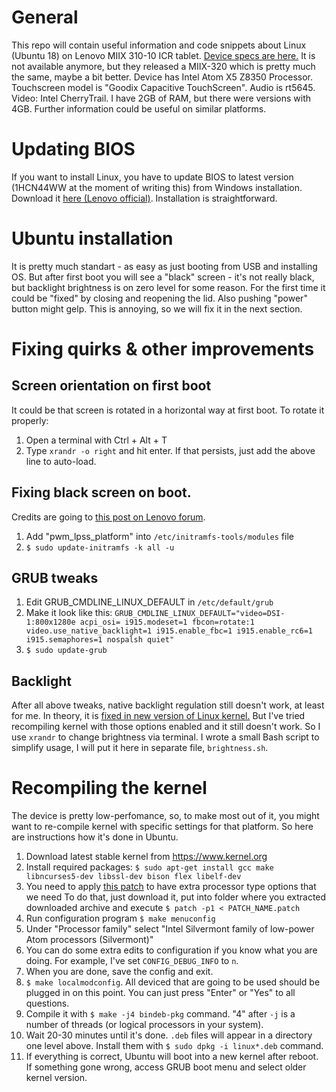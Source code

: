 # General
This repo will contain useful information and code snippets about Linux (Ubuntu 18) on Lenovo MIIX 310-10 ICR tablet.
[Device specs are here.](https://www.lenovo.com/us/en/tablets/windows-tablets/miix-series/Ideapad-Miix-310/p/88EMMX30692)
It is not available anymore, but they released a MIIX-320 which is pretty much the same, maybe a bit better.
Device has Intel Atom X5 Z8350 Processor. Touchscreen model is "Goodix Capacitive TouchScreen". Audio is rt5645. Video: Intel CherryTrail. I have 2GB of RAM, but there were versions with 4GB.
Further information could be useful on similar platforms.

# Updating BIOS

If you want to install Linux, you have to update BIOS to latest version (1HCN44WW at the moment of writing this) from Windows installation.
Download it [here (Lenovo official)](https://pcsupport.lenovo.com/gb/en/products/tablets/miix-series/miix-310-10icr/downloads/ds112922).
Installation is straightforward.

# Ubuntu installation

It is pretty much standart - as easy as just booting from USB and installing OS. 
But after first boot you will see a "black" screen - it's not really black, but backlight brightness is on zero level for some reason.
For the first time it could be "fixed" by closing and reopening the lid. Also pushing "power" button might gelp.
This is annoying, so we will fix it in the next section.

# Fixing quirks & other improvements

## Screen orientation on first boot

It could be that screen is rotated in a horizontal way at first boot.
To rotate it properly:
1. Open a terminal with Ctrl + Alt + T
1. Type `xrandr -o right` and hit enter.
If that persists, just add the above line to auto-load.

## Fixing black screen on boot.
Credits are going to [this post on Lenovo forum](https://forums.lenovo.com/t5/Linux-Discussion/ubuntu-for-Miix-310-10ICR-Tablet/m-p/3996259/highlight/true#M10556).

1. Add "pwm_lpss_platform" into `/etc/initramfs-tools/modules` file
1. `$ sudo update-initramfs -k all -u`

## GRUB tweaks

1. Edit GRUB_CMDLINE_LINUX_DEFAULT in `/etc/default/grub`
1. Make it look like this: `GRUB_CMDLINE_LINUX_DEFAULT="video=DSI-1:800x1280e acpi_osi= i915.modeset=1 fbcon=rotate:1  video.use_native_backlight=1 i915.enable_fbc=1 i915.enable_rc6=1 i915.semaphores=1 nospalsh quiet"`
1. `$ sudo update-grub`

## Backlight

After all above tweaks, native backlight regulation still doesn't work, at least for me.
In theory, it is [fixed in new version of Linux kernel.](https://bugs.launchpad.net/ubuntu/+source/linux/+bug/1783964)
But I've tried recompiling kernel with those options enabled and it still doesn't work.
So I use `xrandr` to change brightness via terminal. I wrote a small Bash script to simplify usage, I will put it here in separate file, `brightness.sh`.

# Recompiling the kernel

The device is pretty low-perfomance, so, to make most out of it, you might want to re-compile kernel with specific settings for that platform.
So here are instructions how it's done in Ubuntu.

1. Download latest stable kernel from https://www.kernel.org
1. Install required packages:
`$ sudo apt-get install gcc make libncurses5-dev libssl-dev bison flex libelf-dev`
1. You need to apply [this patch](https://github.com/graysky2/kernel_gcc_patch) to have extra processor type options that we need
To do that, just download it, put into folder where you extracted downloaded archive and execute `$ patch -p1 < PATCH_NAME.patch`
1. Run configuration program `$ make menuconfig` 
1. Under "Processor family" select "Intel Silvermont family of low-power Atom processors (Silvermont)"
1. You can do some extra edits to configuration if you know what you are doing. For example, I've set `CONFIG_DEBUG_INFO` to `n`.
1. When you are done, save the config and exit.
1. `$ make localmodconfig`. All deviced that are going to be used should be plugged in on this point. You can just press "Enter" or "Yes" to all questions.
1. Compile it with `$ make -j4 bindeb-pkg` command. "4" after `-j` is a number of threads (or logical processors in your system).
1. Wait 20-30 minutes until it's done. `.deb` files will appear in a directory one level above. Install them with `$ sudo dpkg -i linux*.deb` command.
1. If everything is correct, Ubuntu will boot into a new kernel after reboot. If something gone wrong, access GRUB boot menu and select older kernel version.



